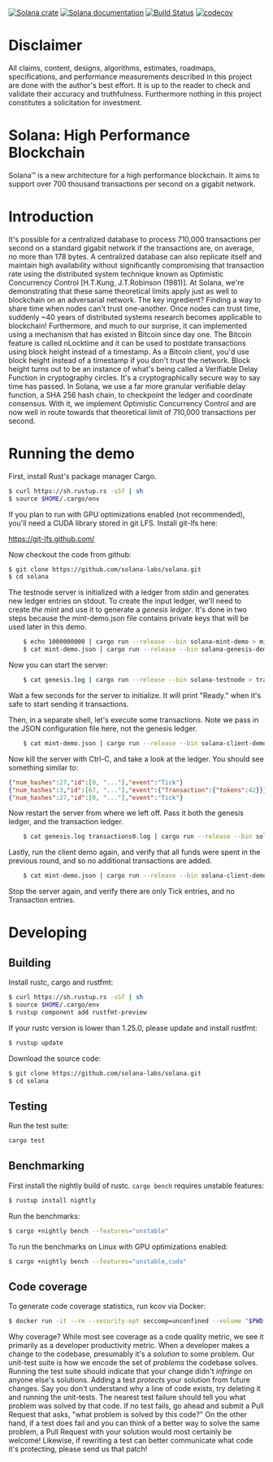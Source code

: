[![Solana crate](https://img.shields.io/crates/v/solana.svg)](https://crates.io/crates/solana)
[![Solana documentation](https://docs.rs/solana/badge.svg)](https://docs.rs/solana)
[![Build Status](https://travis-ci.org/solana-labs/solana.svg?branch=master)](https://travis-ci.org/solana-labs/solana)
[![codecov](https://codecov.io/gh/solana-labs/solana/branch/master/graph/badge.svg)](https://codecov.io/gh/solana-labs/solana)

Disclaimer
===

All claims, content, designs, algorithms, estimates, roadmaps, specifications, and performance measurements described in this project are done with the author's best effort.  It is up to the reader to check and validate their accuracy and truthfulness.  Furthermore nothing in this project constitutes a solicitation for investment.

Solana: High Performance Blockchain
===

Solana&trade; is a new architecture for a high performance blockchain. It aims to support
over 700 thousand transactions per second on a gigabit network.

Introduction
===

It's possible for a centralized database to process 710,000 transactions per second on a standard gigabit network if the transactions are, on average, no more than 178 bytes. A centralized database can also replicate itself and maintain high availability without significantly compromising that transaction rate using the distributed system technique known as Optimistic Concurrency Control [H.T.Kung, J.T.Robinson (1981)]. At Solana, we're demonstrating that these same theoretical limits apply just as well to blockchain on an adversarial network. The key ingredient? Finding a way to share time when nodes can't trust one-another. Once nodes can trust time, suddenly ~40 years of distributed systems research becomes applicable to blockchain! Furthermore, and much to our surprise, it can implemented using a mechanism that has existed in Bitcoin since day one. The Bitcoin feature is called nLocktime and it can be used to postdate transactions using block height instead of a timestamp. As a Bitcoin client, you'd use block height instead of a timestamp if you don't trust the network. Block height turns out to be an instance of what's being called a Verifiable Delay Function in cryptography circles. It's a cryptographically secure way to say time has passed. In Solana, we use a far more granular verifiable delay function, a SHA 256 hash chain, to checkpoint the ledger and coordinate consensus. With it, we implement Optimistic Concurrency Control and are now well in route towards that theoretical limit of 710,000 transactions per second.

Running the demo
===

First, install Rust's package manager Cargo.

```bash
$ curl https://sh.rustup.rs -sSf | sh
$ source $HOME/.cargo/env
```

If you plan to run with GPU optimizations enabled (not recommended), you'll need a CUDA library stored in git LFS. Install git-lfs here:

https://git-lfs.github.com/

Now checkout the code from github:

```bash
$ git clone https://github.com/solana-labs/solana.git 
$ cd solana
```

The testnode server is initialized with a ledger from stdin and
generates new ledger entries on stdout. To create the input ledger, we'll need
to create *the mint* and use it to generate a *genesis ledger*. It's done in
two steps because the mint-demo.json file contains private keys that will be
used later in this demo.

```bash
    $ echo 1000000000 | cargo run --release --bin solana-mint-demo > mint-demo.json
    $ cat mint-demo.json | cargo run --release --bin solana-genesis-demo > genesis.log
```

Now you can start the server:

```bash
    $ cat genesis.log | cargo run --release --bin solana-testnode > transactions0.log
```

Wait a few seconds for the server to initialize. It will print "Ready." when it's safe
to start sending it transactions.

Then, in a separate shell, let's execute some transactions. Note we pass in
the JSON configuration file here, not the genesis ledger.

```bash
    $ cat mint-demo.json | cargo run --release --bin solana-client-demo
```

Now kill the server with Ctrl-C, and take a look at the ledger. You should
see something similar to:

```json
{"num_hashes":27,"id":[0, "..."],"event":"Tick"}
{"num_hashes":3,"id":[67, "..."],"event":{"Transaction":{"tokens":42}}}
{"num_hashes":27,"id":[0, "..."],"event":"Tick"}
```

Now restart the server from where we left off. Pass it both the genesis ledger, and
the transaction ledger.

```bash
    $ cat genesis.log transactions0.log | cargo run --release --bin solana-testnode > transactions1.log
```

Lastly, run the client demo again, and verify that all funds were spent in the
previous round, and so no additional transactions are added.

```bash
    $ cat mint-demo.json | cargo run --release --bin solana-client-demo
```

Stop the server again, and verify there are only Tick entries, and no Transaction entries.

Developing
===

Building
---

Install rustc, cargo and rustfmt:

```bash
$ curl https://sh.rustup.rs -sSf | sh
$ source $HOME/.cargo/env
$ rustup component add rustfmt-preview
```

If your rustc version is lower than 1.25.0, please update and install rustfmt:

```bash
$ rustup update
```

Download the source code:

```bash
$ git clone https://github.com/solana-labs/solana.git
$ cd solana
```

Testing
---

Run the test suite:

```bash
cargo test
```

Benchmarking
---

First install the nightly build of rustc. `cargo bench` requires unstable features:

```bash
$ rustup install nightly
```

Run the benchmarks:

```bash
$ cargo +nightly bench --features="unstable"
```

To run the benchmarks on Linux with GPU optimizations enabled:

```bash
$ cargo +nightly bench --features="unstable,cuda"
```

Code coverage
---

To generate code coverage statistics, run kcov via Docker:

```bash
$ docker run -it --rm --security-opt seccomp=unconfined --volume "$PWD:/volume" elmtai/docker-rust-kcov
```

Why coverage? While most see coverage as a code quality metric, we see it primarily as a developer
productivity metric. When a developer makes a change to the codebase, presumably it's a *solution* to
some problem.  Our unit-test suite is how we encode the set of *problems* the codebase solves. Running
the test suite should indicate that your change didn't *infringe* on anyone else's solutions. Adding a
test *protects* your solution from future changes. Say you don't understand why a line of code exists,
try deleting it and running the unit-tests. The nearest test failure should tell you what problem
was solved by that code. If no test fails, go ahead and submit a Pull Request that asks, "what
problem is solved by this code?" On the other hand, if a test does fail and you can think of a
better way to solve the same problem, a Pull Request with your solution would most certainly be
welcome! Likewise, if rewriting a test can better communicate what code it's protecting, please
send us that patch!
